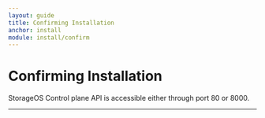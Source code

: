 ```yaml
---
layout: guide
title: Confirming Installation
anchor: install
module: install/confirm
---
```


# Confirming Installation

StorageOS Control plane API is accessible either through port 80 or 8000.

---
